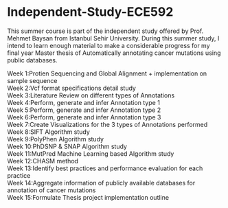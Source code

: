 # Independent-Study-ECE592

This summer course is part of the independent study offered by Prof. Mehmet Baysan from Istanbul Sehir University. During this summer study, I intend to learn enough material to make a considerable progress for my final year Master thesis of Automatically annotating cancer mutations using public databases.

Week 1:Protien Sequencing and Global Alignment + implementation on sample sequence <br />
Week 2:Vcf format specifications detail study <br />
Week 3:Literature Review on different types of Annotations <br />
Week 4:Perform, generate and infer Annotation type 1 <br />
Week 5:Perform, generate and infer Annotation type 2 <br />
Week 6:Perform, generate and infer Annotation type 3 <br />
Week 7:Create Visualizations for the 3 types of Annotations performed <br />
Week 8:SIFT Algorithm study <br />
Week 9:PolyPhen Algorithm study <br />
Week 10:PhDSNP & SNAP Algorithm study <br />
Week 11:MutPred Machine Learning based Algorithm study <br />
Week 12:CHASM method <br />
Week 13:Identify best practices and performance evaluation for each practice <br />
Week 14:Aggregate information of publicly available databases for annotation of cancer mutations <br />
Week 15:Formulate Thesis project implementation outline <br />
